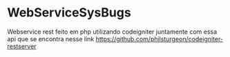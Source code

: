 WebServiceSysBugs
=================

Webservice rest feito em php utilizando codeigniter juntamente com  essa api que se encontra nesse link https://github.com/philsturgeon/codeigniter-restserver